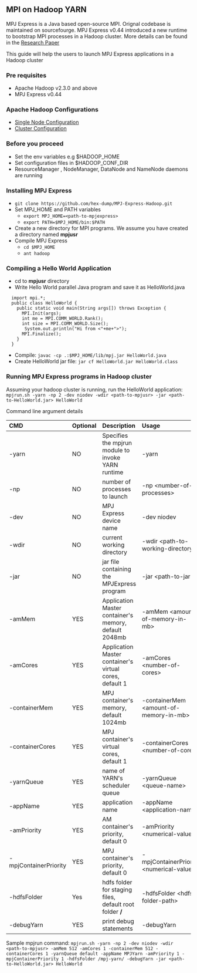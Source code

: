 ## MPI on Hadoop YARN
MPJ Express is a Java based open-source MPI. Orignal codebase is maintained on sourcefourge. 
MPJ Express v0.44 introduced a new runtime to bootstrap MPI processes in a Hadoop cluster. More details can 
be found in the [Research Paper](http://www.sciencedirect.com/science/article/pii/S1877050915011874)

This guide will help the users to launch MPJ Express applications in a Hadoop cluster
### Pre requisites 
- Apache Hadoop v2.3.0 and above
- MPJ Express v0.44

### Apache Hadoop Configurations
- [Single Node Configuration](http://hadoop.apache.org/docs/stable/hadoop-project-dist/hadoop-common/SingleCluster.html)
- [Cluster Configuration](http://hadoop.apache.org/docs/stable/hadoop-project-dist/hadoop-common/ClusterSetup.html)

### Before you proceed
- Set the env variables e.g $HADOOP_HOME
- Set configuration files in $HADOOP_CONF_DIR 
- ResourceManager , NodeManager, DataNode and NameNode daemons are running

### Installing MPJ Express
- ```git clone https://github.com/hex-dump/MPJ-Express-Hadoop.git```
- Set MPJ_HOME and PATH variables
  * ```export MPJ_HOME=<path-to-mpjexpress>```
  * ```export PATH=$MPJ_HOME/bin:$PATH```
- Create a new directory for MPI programs. We assume you have created a directory named **mpjusr**
- Compile MPJ Express
  * ```cd $MPJ_HOME```
  * ```ant hadoop```

### Compiling a Hello World Application
- cd to **mpjusr** directory
- Write Hello World parallel Java program and save it as HelloWorld.java  
```
  import mpi.*;
  public class HelloWorld {
    public static void main(String args[]) throws Exception {
      MPI.Init(args);
      int me = MPI.COMM_WORLD.Rank();
      int size = MPI.COMM_WORLD.Size();
       System.out.println("Hi from <"+me+">"); 
      MPI.Finalize();
    }
  }
```
- Compile: ```javac -cp .:$MPJ_HOME/lib/mpj.jar HelloWorld.java```
- Create HelloWorld jar file: ```jar cf HelloWorld.jar HelloWorld.class```

### Running MPJ Express programs in Hadoop cluster
Assuming your hadoop cluster is running, run the HelloWorld application:  
```mpjrun.sh -yarn -np 2 -dev niodev -wdir <path-to-mpjusr> -jar <path-to-HelloWorld.jar> HelloWorld```  

Command line argument details  

| CMD           | Optional  |  Description |  Usage  |
|:------------- | :-----| :------------|:--------------|
| -yarn | NO | Specifies the mpjrun module to invoke YARN runtime |-yarn|
| -np   |   NO | number of processes to launch | -np \<number-of-processes\>|
| -dev      |    NO  |MPJ Express device name|-dev niodev|
|-wdir| NO |current working directory|-wdir \<path-to-working-directory\>|
|-jar| NO | jar file containing the MPJExpress program|-jar \<path-to-jar\>|
|-amMem| YES|Application Master container's memory, default 2048mb| -amMem \<amount-of-memory-in-mb\>|
|-amCores| YES|Application Master container's virtual cores, default 1| -amCores \<number-of-cores\> |
| -containerMem| YES|MPJ container's memory, default 1024mb| -containerMem \<amount-of-memory-in-mb\> |
| -containerCores| YES|  MPJ container's virtual cores, default 1| -containerCores \<number-of-core\>|
| -yarnQueue |YES| name of YARN's scheduler queue|-yarnQueue \<queue-name\>
| -appName|YES|application name|-appName \<application-name\>|
| -amPriority|YES|AM container's priority, default 0|-amPriority \<numerical-value\>|
| -mpjContainerPriority|YES|MPJ container's priority, default 0| -mpjContainerPriority \<numerical-value\>|
| -hdfsFolder|Yes|hdfs folder for staging files, default root folder **/**| -hdfsFolder \<hdfs-folder-path\>|
| -debugYarn| YES| print debug statements| -debugYarn|

Sample mpjrun command:
```mpjrun.sh -yarn -np 2 -dev niodev -wdir <path-to-mpjusr> -amMem 512 -amCores 1 -containerMem 512 -containerCores 1 -yarnQueue default -appName MPJYarn -amPriority 1 -mpjContainerPriority 1 -hdfsFolder /mpj-yarn/ -debugYarn -jar <path-to-HelloWorld.jar> HelloWorld```
